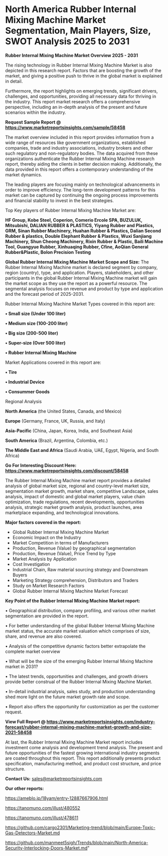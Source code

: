 # North America Rubber Internal Mixing Machine Market Segmentation, Main Players, Size, SWOT Analysis 2025 to 2031

<Strong> Rubber Internal Mixing Machine Market Overview 2025 - 2031</strong>

The rising technology in Rubber Internal Mixing Machine Market is also depicted in this research report. Factors that are boosting the growth of the market, and giving a positive push to thrive in the global market is explained in detail.

Furthermore, the report highlights on emerging trends, significant drivers, challenges, and opportunities, providing all necessary data for thriving in the industry. This report market research offers a comprehensive perspective, including an in-depth analysis of the present and future scenarios within the industry.

<strong>Request Sample Report @ <a href=https://www.marketreportsinsights.com/sample/58458>https://www.marketreportsinsights.com/sample/58458</a></strong>

The market overview included in this report provides information from a wide range of resources like government organizations, established companies, trade and industry associations, industry brokers and other such regulatory and non-regulatory bodies. The data acquired from these organizations authenticate the Rubber Internal Mixing Machine research report, thereby aiding the clients in better decision making. Additionally, the data provided in this report offers a contemporary understanding of the market dynamics.

The leading players are focusing mainly on technological advancements in order to improve efficiency. The long-term development patterns for this market can be captured by continuing the ongoing process improvements and financial stability to invest in the best strategies.

Top Key players of Rubber Internal Mixing Machine Market are:

<strong>HF Group, Kobe Steel, Coperion, Comerio Ercole SPA, BUZULUK, Mitsubishi, DALIAN RUBBER & PLASTICS, Yiyang Rubber and Plastics, GRM, Sinan Rubber Machinery, Huahan Rubber & Plastics, Dalian Second Rubber & plastics, Double Elephant Rubber & Plastics, Wuxi Sanjiang Machinery, Shun Cheong Machinery, Rixin Rubber & Plastic, Baili Machine Tool, Guangyue Rubber, Xinhuaqing Rubber, Cfine, AoQian General Rubber&Plastic, Bolon Precision Testing</strong>

<strong><b>Global Rubber Internal Mixing Machine Market Scope and Size:</b></strong>
The Rubber Internal Mixing Machine market is declared segment by company, region (country), type, and application. Players, stakeholders, and other participants in the global Rubber Internal Mixing Machine market will gain the market scope as they use the report as a powerful resource. The segmental analysis focuses on revenue and product by type and application and the forecast period of 2025-2031.

Rubber Internal Mixing Machine Market Types covered in this report are:

<strong>• Small size (Under 100 liter)

• Medium size (100-200 liter)

• Big size (200-500 liter)

• Super-size (Over 500 liter)

• Rubber Internal Mixing Machine</strong>

Market Applications covered in this report are:

<strong>• Tire

• Industrial Device

• Consummer Goods</strong> 

Regional Analysis

<strong>North America</strong> (the United States, Canada, and Mexico)

<strong>Europe</strong> (Germany, France, UK, Russia, and Italy)

<strong>Asia-Pacific</strong> (China, Japan, Korea, India, and Southeast Asia)

<strong>South America</strong> (Brazil, Argentina, Colombia, etc.)

<strong>The Middle East and Africa</strong> (Saudi Arabia, UAE, Egypt, Nigeria, and South Africa)

<strong>Go For Interesting Discount Here: <a href=https://www.marketreportsinsights.com/discount/58458>https://www.marketreportsinsights.com/discount/58458</a></strong>

The Rubber Internal Mixing Machine market report provides a detailed analysis of global market size, regional and country-level market size, segmentation market growth, market share, competitive Landscape, sales analysis, impact of domestic and global market players, value chain optimization, trade regulations, recent developments, opportunities analysis, strategic market growth analysis, product launches, area marketplace expanding, and technological innovations.

<strong><b>Major factors covered in the report:</b></strong>
<ul>
  <li>Global Rubber Internal Mixing Machine Market </li>
  <li>Economic Impact on the Industry</li>
  <li>Market Competition in terms of Manufacturers</li>
  <li>Production, Revenue (Value) by geographical segmentation</li>
  <li>Production, Revenue (Value), Price Trend by Type</li>
  <li>Market Analysis by Application</li>
  <li>Cost Investigation</li>
  <li>Industrial Chain, Raw material sourcing strategy and Downstream Buyers</li>
  <li>Marketing Strategy comprehension, Distributors and Traders</li>
  <li>Study on Market Research Factors</li>
  <li>Global Rubber Internal Mixing Machine Market Forecast</li>
</ul>

<strong><b>Key Point of the Rubber Internal Mixing Machine Market report:</b></strong>

• Geographical distribution, company profiling, and various other market segmentation are provided in the report.

• For better understanding of the global Rubber Internal Mixing Machine market status, the accurate market valuation which comprises of size, share, and revenue are also covered.

• Analysis of the competitive dynamic factors better extrapolate the complete market overview

• What will be the size of the emerging Rubber Internal Mixing Machine market in 2031?

• The latest trends, opportunities and challenges, and growth drivers provide better construal of the Rubber Internal Mixing Machine Market.

• In-detail industrial analysis, sales study, and production understanding shed more light on the future market growth rate and scope.

• Report also offers the opportunity for customization as per the customer request.

<strong><b>View Full Report @ <a href=https://www.marketreportsinsights.com/industry-forecast/rubber-internal-mixing-machine-market-growth-and-size-2021-58458>https://www.marketreportsinsights.com/industry-forecast/rubber-internal-mixing-machine-market-growth-and-size-2021-58458</a></b></strong>


At last, the Rubber Internal Mixing Machine Market report includes investment come analysis and development trend analysis. The present and future opportunities of the fastest growing international industry segments are coated throughout this report. This report additionally presents product specification, manufacturing method, and product cost structure, and price structure.

<strong>Contact Us:</strong>
sales@marketreportsinsights.com

<strong>Our other reports:</strong>

<a href=https://ameblo.jp/18yam/entry-12887667906.html>https://ameblo.jp/18yam/entry-12887667906.html</a>

<a href=https://tanomuno.com/illust/480552>https://tanomuno.com/illust/480552</a>

<a href=https://tanomuno.com/illust/478611>https://tanomuno.com/illust/478611</a>

<a href=https://github.com/cargo2301/Marketing-trend/blob/main/Europe-Toxic-Gas-Detectors-Market.md>https://github.com/cargo2301/Marketing-trend/blob/main/Europe-Toxic-Gas-Detectors-Market.md</a>

<a href=https://github.com/manmeet5sigh/Trends/blob/main/North-America-Security-Interlocking-Doors-Market.md>https://github.com/manmeet5sigh/Trends/blob/main/North-America-Security-Interlocking-Doors-Market.md</a>"
